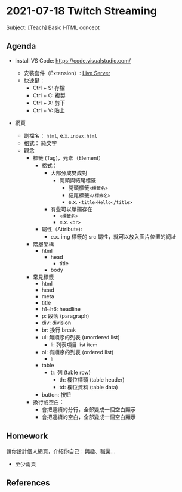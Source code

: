 # 2021-07-18 Twitch Streaming

Subject: [Teach] Basic HTML concept

<!--  
const div = document.querySelector('.sc-AxjAm .iltvOi');
div.innerText = 'https://hackmd.io/@koshuang/twitch-streaming';
div.style.fontSize='18px';
-->

## Agenda

- Install VS Code: https://code.visualstudio.com/
  - 安裝套件（Extension）: [Live Server](https://marketplace.visualstudio.com/items?itemName=ritwickdey.LiveServer)
  - 快速鍵：
    - Ctrl + S: 存檔
    - Ctrl + C: 複製
    - Ctrl + X: 剪下
    - Ctrl + V: 貼上

- 網頁
  - 副檔名： `html`, e.x. `index.html`
  - 格式： 純文字
  - 觀念
    - 標籤 (Tag)，元素（Element）
      - 格式： 
        - 大部分成雙成對
          - 開頭與結尾標籤
            - 開頭標籤`<標籤名>`
            - 結尾標籤`</標籤名>`
            - e.x. `<title>Hello</title>`
        - 有些可以單獨存在
          - `<標籤名>`
          - e.x. `<br>`
      - 屬性（Attribute):
        - e.x. img 標籤的 src 屬性，就可以放入圖片位置的網址
    - 階層架構
      - html
        - head
          - title
        - body
    - 常見標籤
      - html
      - head
      - meta
      - title
      - h1~h6: headline
      - p: 段落 (paragraph)
      - div: division
      - br: 換行 break
      - ul: 無順序的列表 (unordered list)
        - li: 列表項目 list item
      - ol: 有順序的列表 (ordered list)
        - li
      - table
        - tr: 列 (table row)
          - th: 欄位標頭 (table header)
          - td: 欄位資料 (table data)
      - button: 按鈕
    - 換行或空白： 
      - 會把連續的分行，全部變成一個空白顯示
      - 會把連續的空白，全部變成一個空白顯示

## Homework

請你設計個人網頁，介紹你自己：興趣、職業...

- 至少兩頁


## References








